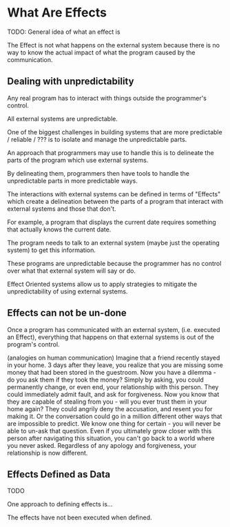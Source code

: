 # What Are Effects

TODO: General idea of what an effect is

The Effect is not what happens on the external system because there is no way to know the actual impact of what the program caused by the communication.

## Dealing with unpredictability

Any real program has to interact with things outside the programmer's control.

All external systems are unpredictable.

One of the biggest challenges in building systems that are more predictable / reliable / ??? is to isolate and manage the unpredictable parts.

An approach that programmers may use to handle this is to delineate the parts of the program which use external systems.

By delineating them, programmers then have tools to handle the unpredictable parts in more predictable ways.

The interactions with external systems can be defined in terms of "Effects" which create a delineation between the parts of a program that interact with external systems and those that don't.

For example, a program that displays the current date requires something that actually knows the current date.

The program needs to talk to an external system (maybe just the operating system) to get this information.

These programs are unpredictable because the programmer has no control over what that external system will say or do.

Effect Oriented systems allow us to apply strategies to mitigate the unpredictability of using external systems.

## Effects can not be un-done

Once a program has communicated with an external system, (i.e. executed an Effect), everything that happens on that external systems is out of the program's control.

(analogies on human communication)
Imagine that a friend recently stayed in your home.
3 days after they leave, you realize that you are missing some money that had been stored in the guestroom.
Now you have a dilemma - do you ask them if they took the money?
Simply by asking, you could permanently change, or even end, your relationship with this person.
They could immediately admit fault, and ask for forgiveness.
Now you know that they are capable of stealing from you - will you ever trust them in your home again?
They could angrily deny the accusation, and resent you for making it.
Or the conversation could go in a million different other ways that are impossible to predict.
We know one thing for certain - you will never be able to un-ask that question.
Even if you ultimately grow closer with this person after navigating this situation, you can't go back to a world where you never asked. 
Regardless of any apology and forgiveness, your relationship is now different.

## Effects Defined as Data

TODO

One approach to defining effects is...

The effects have not been executed when defined.
